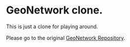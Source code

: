 # GeoNetwork clone. #

This is just a clone for playing around.

Please go to the original [GeoNetwork Repository](https://github.com/geonetwork/core-geonetwork/).


